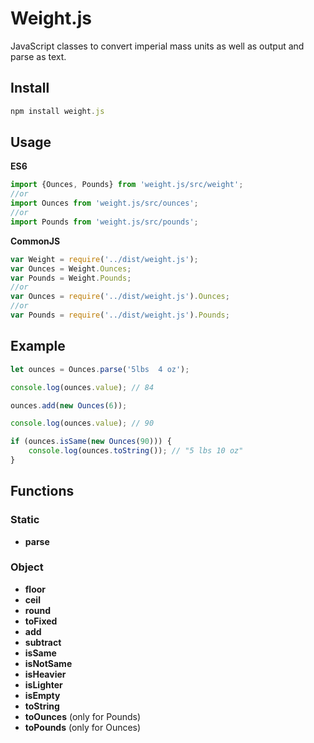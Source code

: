 Weight.js
=========
JavaScript classes to convert imperial mass units as well as output and parse as text.

Install
-------
```javascript
npm install weight.js
```

Usage
-----
**ES6**
```javascript
import {Ounces, Pounds} from 'weight.js/src/weight';
//or
import Ounces from 'weight.js/src/ounces';
//or
import Pounds from 'weight.js/src/pounds';
```

**CommonJS**
```javascript
var Weight = require('../dist/weight.js');
var Ounces = Weight.Ounces;
var Pounds = Weight.Pounds;
//or
var Ounces = require('../dist/weight.js').Ounces;
//or
var Pounds = require('../dist/weight.js').Pounds;
```

Example
-------
```javascript
let ounces = Ounces.parse('5lbs  4 oz');

console.log(ounces.value); // 84

ounces.add(new Ounces(6));

console.log(ounces.value); // 90

if (ounces.isSame(new Ounces(90))) {
    console.log(ounces.toString()); // "5 lbs 10 oz"
}
```

Functions
---------
### Static
- **parse**

### Object
- **floor**
- **ceil**
- **round**
- **toFixed**
- **add**
- **subtract**
- **isSame**
- **isNotSame**
- **isHeavier**
- **isLighter**
- **isEmpty**
- **toString**
- **toOunces** (only for Pounds)
- **toPounds** (only for Ounces)
